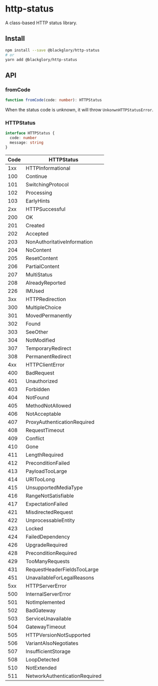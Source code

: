 # http-status
A class-based HTTP status library.

## Install
```sh
npm install --save @blackglory/http-status
# or
yarn add @blackglory/http-status
```

## API
### fromCode
```ts
function fromCode(code: number): HTTPStatus
```

When the status code is unknown, it will throw `UnkonwnHTTPStatusError`.

### HTTPStatus
```ts
interface HTTPStatus {
  code: number
  message: string
}
```

| Code | HTTPStatus                    |
|------|-------------------------------|
| 1xx  | HTTPInformational             |
| 100  | Continue                      |
| 101  | SwitchingProtocol             |
| 102  | Processing                    |
| 103  | EarlyHints                    |
| 2xx  | HTTPSuccessful                |
| 200  | OK                            |
| 201  | Created                       |
| 202  | Accepted                      |
| 203  | NonAuthoritativeInformation   |
| 204  | NoContent                     |
| 205  | ResetContent                  |
| 206  | PartialContent                |
| 207  | MultiStatus                   |
| 208  | AlreadyReported               |
| 226  | IMUsed                        |
| 3xx  | HTTPRedirection               |
| 300  | MultipleChoice                |
| 301  | MovedPermanently              |
| 302  | Found                         |
| 303  | SeeOther                      |
| 304  | NotModified                   |
| 307  | TemporaryRedirect             |
| 308  | PermanentRedirect             |
| 4xx  | HTTPClientError               |
| 400  | BadRequest                    |
| 401  | Unauthorized                  |
| 403  | Forbidden                     |
| 404  | NotFound                      |
| 405  | MethodNotAllowed              |
| 406  | NotAcceptable                 |
| 407  | ProxyAuthenticationRequired   |
| 408  | RequestTimeout                |
| 409  | Conflict                      |
| 410  | Gone                          |
| 411  | LengthRequired                |
| 412  | PreconditionFailed            |
| 413  | PayloadTooLarge               |
| 414  | URITooLong                    |
| 415  | UnsupportedMediaType          |
| 416  | RangeNotSatisfiable           |
| 417  | ExpectationFailed             |
| 421  | MisdirectedRequest            |
| 422  | UnprocessableEntity           |
| 423  | Locked                        |
| 424  | FailedDependency              |
| 426  | UpgradeRequired               |
| 428  | PreconditionRequired          |
| 429  | TooManyRequests               |
| 431  | RequestHeaderFieldsTooLarge   |
| 451  | UnavailableForLegalReasons    |
| 5xx  | HTTPServerError               |
| 500  | InternalServerError           |
| 501  | NotImplemented                |
| 502  | BadGateway                    |
| 503  | ServiceUnavailable            |
| 504  | GatewayTimeout                |
| 505  | HTTPVersionNotSupported       |
| 506  | VariantAlsoNegotiates         |
| 507  | InsufficientStorage           |
| 508  | LoopDetected                  |
| 510  | NotExtended                   |
| 511  | NetworkAuthenticationRequired |
